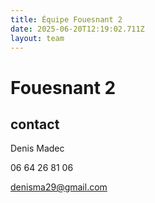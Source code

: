 ```yaml
---
title: Équipe Fouesnant 2
date: 2025-06-20T12:19:02.711Z
layout: team
---
```


# Fouesnant 2



## contact 

Denis Madec

06 64 26 81 06

denisma29@gmail.com

